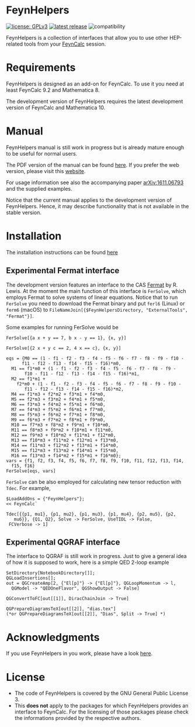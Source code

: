 # FeynHelpers

[![license: GPLv3](https://img.shields.io/badge/license-GPLv3-brightgreen.svg)](https://github.com/FeynCalc/feynhelpers/blob/master/LICENSE)
[![latest release](https://img.shields.io/github/release/FeynCalc/feynhelpers.svg)](https://github.com/FeynCalc/feynhelpers/releases)
![compatibility](https://img.shields.io/badge/Mathematica-8.x_9.x_10.x_11.x_12.x-brightgreen.svg)

FeynHelpers is a collection of interfaces that allow you to use other HEP-related tools from your [FeynCalc](http://www.feyncalc.org/) session.

# Requirements

FeynHelpers is designed as an add-on for FeynCalc. To use it you need at least FeynCalc 9.2 and Mathematica 8.

The development version of FeynHelpers requires the latest development version of FeynCalc and Mathematica 10.

# Manual

FeynHelpers manual is still work in progress but is already mature enough to be useful for normal users. 

The PDF version of the manual can be found [here](https://github.com/FeynCalc/feynhelpers-manual/releases/tag/dev-manual). If you prefer the web version, please visit this [website](https://feyncalc.github.io/referenceFeynHelpersDev).

For usage information see also the accompanying paper [arXiv:1611.06793](https://arxiv.org/abs/1611.06793) and the supplied examples.

Notice that the current manual applies to the development version of FeynHelpers. Hence, it may describe functionality that is not available in the stable version.

# Installation

The installation instructions can be found [here](https://feyncalc.github.io/FeynHelpersBookDev/Extra/Install.html)



## Experimental Fermat interface

The development version features an interface to the CAS [Fermat](http://home.bway.net/lewis/) by R. Lewis. At the moment
the main function of this interface is `FerSolve`, which employs Fermat to solve systems of linear equations. Notice that to run `FerSolve` you need to download the Fermat binary and put `ferl6` (Linux) or `ferm6` (macOS) to `FileNameJoin[{$FeynHelpersDirectory, "ExternalTools", "Fermat"}]`.


Some examples for running FerSolve would be


```
FerSolve[{a x + y == 7, b x - y == 1}, {x, y}]
```

```
FerSolve[{2 x + y c == 2, 4 x == c}, {x, y}]
```

```
eqs = {M0 == (1 - f1 - f2 - f3 - f4 - f5 - f6 - f7 - f8 - f9 - f10 - 
      f11 - f12 - f13 - f14 - f15 - f16)*m0, 
  M1 == f1*m0 + (1 - f1 - f2 - f3 - f4 - f5 - f6 - f7 - f8 - f9 - 
       f10 - f11 - f12 - f13 - f14 - f15 - f16)*m1, 
  M2 == f1*m1 + 
    f2*m0 + (1 - f1 - f2 - f3 - f4 - f5 - f6 - f7 - f8 - f9 - f10 - 
       f11 - f12 - f13 - f14 - f15 - f16)*m2, 
  M4 == f1*m3 + f2*m2 + f3*m1 + f4*m0, 
  M5 == f2*m3 + f3*m2 + f4*m1 + f5*m0, 
  M6 == f3*m3 + f4*m2 + f5*m1 + f6*m0, 
  M7 == f4*m3 + f5*m2 + f6*m1 + f7*m0, 
  M8 == f5*m3 + f6*m2 + f7*m1 + f8*m0, 
  M9 == f6*m3 + f7*m2 + f8*m1 + f9*m0, 
  M10 == f7*m3 + f8*m2 + f9*m1 + f10*m0, 
  M11 == f8*m3 + f9*m2 + f10*m1 + f11*m0, 
  M12 == f9*m3 + f10*m2 + f11*m1 + f12*m0, 
  M13 == f10*m3 + f11*m2 + f12*m1 + f13*m0, 
  M14 == f11*m3 + f12*m2 + f13*m1 + f14*m0, 
  M15 == f12*m3 + f13*m2 + f14*m1 + f15*m0, 
  M16 == f13*m3 + f14*m2 + f15*m1 + f16*m0};
vars = {f1, f2, f3, f4, f5, f6, f7, f8, f9, f10, f11, f12, f13, f14, 
  f15, f16}
FerSolve[eqs, vars]
```

`FerSolve` can be also employed for calculating new tensor reduction with `Tdec`. For example,

```
$LoadAddOns = {"FeynHelpers"};
<< FeynCalc`

Tdec[{{p1, mu1}, {p1, mu2}, {p1, mu3}, {p1, mu4}, {p2, mu5}, {p2, 
   mu6}}, {Q1, Q2}, Solve -> FerSolve, UseTIDL -> False, 
 FCVerbose -> 1]
```

## Experimental QGRAF interface

The interface to QGRAF is still work in progress. Just to 
give a general idea of how it is supposed to work, here is a simple QED 2-loop example

```
SetDirectory[NotebookDirectory[]];
QGLoadInsertions[];
out = QGCreateAmp[2, {"El[p]"} -> {"El[p]"}, QGLoopMomentum -> l, 
  QGModel -> "QEDOneFlavor", QGShowOutput -> False]
  
QGConvertToFC[out[[1]], DiracChainJoin -> True]  

QGPrepareDiagramsTeX[out[[2]], "dias.tex"]
(*or QGPrepareDiagramsTeX[out[[2]], "Dias", Split -> True] *)
```

# Acknowledgments

If you use FeynHelpers in you work, please have a look [here](https://feyncalc.github.io/FeynHelpersBookDev/Extra/Cite.html).

# License

* The code of FeynHelpers is covered by the GNU General Public License 3.
* This __does not__ apply to the packages for which FeynHelpers provides an interface to FeynCalc. For the licensing of those packages please check the informations provided by the respective authors.
